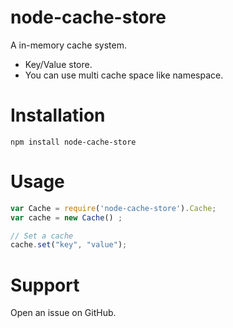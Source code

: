 # node-cache-store

A in-memory cache system.

* Key/Value store.
* You can use multi cache space like namespace.

# Installation

`npm install node-cache-store`

# Usage

```javascript
var Cache = require('node-cache-store').Cache;
var cache = new Cache() ;

// Set a cache
cache.set("key", "value");

```

# Support

Open an issue on GitHub.
